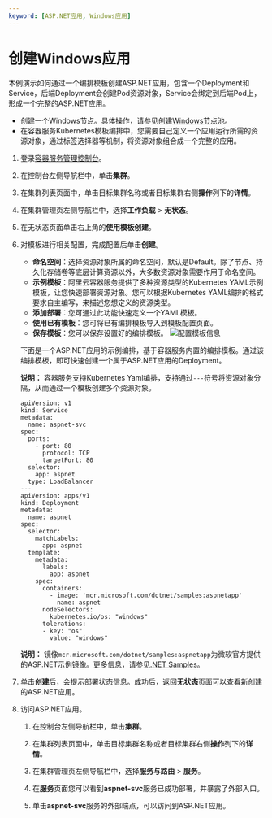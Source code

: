 ```yaml
---
keyword: [ASP.NET应用, Windows应用]
---
```


# 创建Windows应用

本例演示如何通过一个编排模板创建ASP.NET应用，包含一个Deployment和Service，后端Deployment会创建Pod资源对象，Service会绑定到后端Pod上，形成一个完整的ASP.NET应用。

-   创建一个Windows节点。具体操作，请参见[创建Windows节点池](/cn.zh-CN/Kubernetes集群用户指南/Windows容器/创建Windows节点池.md)。
-   在容器服务Kubernetes模板编排中，您需要自己定义一个应用运行所需的资源对象，通过标签选择器等机制，将资源对象组合成一个完整的应用。

1.  登录[容器服务管理控制台](https://cs.console.aliyun.com)。

2.  在控制台左侧导航栏中，单击**集群**。

3.  在集群列表页面中，单击目标集群名称或者目标集群右侧**操作**列下的**详情**。

4.  在集群管理页左侧导航栏中，选择**工作负载** \> **无状态**。

5.  在无状态页面单击右上角的**使用模板创建**。

6.  对模板进行相关配置，完成配置后单击**创建**。

    -   **命名空间**：选择资源对象所属的命名空间，默认是Default。除了节点、持久化存储卷等底层计算资源以外，大多数资源对象需要作用于命名空间。
    -   **示例模板**：阿里云容器服务提供了多种资源类型的Kubernetes YAML示例模板，让您快速部署资源对象。您可以根据Kubernetes YAML编排的格式要求自主编写，来描述您想定义的资源类型。
    -   **添加部署**：您可通过此功能快速定义一个YAML模板。
    -   **使用已有模板**：您可将已有编排模板导入到模板配置页面。
    -   **保存模板**：您可以保存设置好的编排模板。
    ![配置模板信息](https://static-aliyun-doc.oss-accelerate.aliyuncs.com/assets/img/zh-CN/1206659951/p41759.png)

    下面是一个ASP.NET应用的示例编排，基于容器服务内置的编排模板。通过该编排模板，即可快速创建一个属于ASP.NET应用的Deployment。

    **说明：** 容器服务支持Kubernetes Yaml编排，支持通过`---`符号将资源对象分隔，从而通过一个模板创建多个资源对象。

    ```
    apiVersion: v1
    kind: Service
    metadata:
      name: aspnet-svc
    spec:
      ports:
        - port: 80
          protocol: TCP
          targetPort: 80
      selector:
        app: aspnet
      type: LoadBalancer
    ---
    apiVersion: apps/v1
    kind: Deployment
    metadata:
      name: aspnet
    spec:
      selector:
        matchLabels:
          app: aspnet
      template:
        metadata:
          labels:
            app: aspnet
        spec:
          containers:
            - image: 'mcr.microsoft.com/dotnet/samples:aspnetapp'
              name: aspnet
          nodeSelectors:
            kubernetes.io/os: "windows"
          tolerations:
          - key: "os"
            value: "windows"
    ```

    **说明：** 镜像`mcr.microsoft.com/dotnet/samples:aspnetapp`为微软官方提供的ASP.NET示例镜像。更多信息，请参见[.NET Samples](https://hub.docker.com/_/microsoft-dotnet-samples)。

7.  单击**创建**后，会提示部署状态信息。成功后，返回**无状态**页面可以查看新创建的ASP.NET应用。

8.  访问ASP.NET应用。

    1.  在控制台左侧导航栏中，单击**集群**。

    2.  在集群列表页面中，单击目标集群名称或者目标集群右侧**操作**列下的**详情**。

    3.  在集群管理页左侧导航栏中，选择**服务与路由** \> **服务**。

    4.  在**服务**页面您可以看到**aspnet-svc**服务已成功部署，并暴露了外部入口。

    5.  单击**aspnet-svc**服务的外部端点，可以访问到ASP.NET应用。


